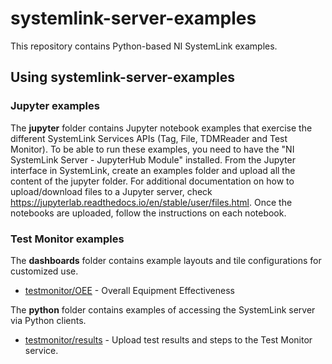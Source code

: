 # systemlink-server-examples

This repository contains Python-based NI SystemLink examples.

## Using systemlink-server-examples

### Jupyter examples

The **jupyter** folder contains Jupyter notebook examples that exercise the different SystemLink Services APIs (Tag, File, TDMReader and Test Monitor). To be able to run these examples, you need to have the "NI SystemLink Server - JupyterHub Module" installed. From the Jupyter interface in SystemLink, create an examples folder and upload all the content of the jupyter folder. For additional documentation on how to upload/download files to a Jupyter server, check https://jupyterlab.readthedocs.io/en/stable/user/files.html. Once the notebooks are uploaded, follow the instructions on each notebook.

### Test Monitor examples

The **dashboards** folder contains example layouts and tile configurations for customized use.
- [testmonitor/OEE](./dashboards/testmonitor/OEE) - Overall Equipment Effectiveness

The **python** folder contains examples of accessing the SystemLink server via Python clients.
- [testmonitor/results](./python/testmonitor/results) - Upload test results and steps to the Test Monitor service.
